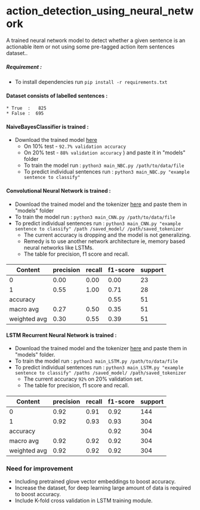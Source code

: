 # action_detection_using_neural_network
A trained neural network model to detect whether a given sentence is an actionable item or not using some pre-tagged action item sentences dataset..

##### Requirement :
* To install dependencies run `pip install -r requirements.txt` 

#### Dataset consists of labelled sentences :
    * True  :   825
    * False :  695

#### NaiveBayesClassifier is trained :
* Download the trained model [here](https://drive.google.com/open?id=1KVOyzOrk8SatS9_yUsN1kSMV1ZmtgriJ)
    * On 10% test - `92.7% validation accuracy`
    * On 20% test - `88% validation accuracy`
    ) and paste it in "models" folder
    * To train the model run : `python3 main_NBC.py /path/to/data/file`
    * To predict individual sentences run : `python3 main_NBC.py "example sentence to classify"`

#### Convolutional Neural Network is trained :
* Download the trained model and the tokenizer [here](https://drive.google.com/open?id=1Zpt_zVloqJPMDpgjGEK0E089blgRm1wa) and paste them in "models" folder
* To train the model run : `python3 main_CNN.py /path/to/data/file`
* To predict individual sentences run : `python3 main_CNN.py "example sentence to classify" /path
/saved_model/ /path/saved_tokenizer`
    * The current accuracy is dropping and the model is not generalizing.
    * Remedy is to use another network architecture ie, memory based neural networks like LSTMs.
    * The table for precision, f1 score and recall.

####
|     Content   | precision  |  recall | f1-score |  support
| ------------  | ---------  | ------- | -------- | ----------
|      0        |     0.00   |   0.00  |    0.00  |    23
|      1        |     0.55   |   1.00  |    0.71  |    28
|   accuracy    |            |         |   0.55   |    51
|   macro avg   |     0.27   |   0.50  |   0.35   |    51
| weighted avg  |     0.30   |   0.55  |   0.39   |    51

#### LSTM Recurrent Neural Network is trained :
* Download the trained model and the tokenizer [here](https://drive.google.com/open?id=1Qnn9nnRm4tDYnPo6wP9dqvsZfrhrE2tv) and paste them in "models" folder.
* To train the model run : `python3 main_LSTM.py /path/to/data/file`
* To predict individual sentences run : `python3 main_LSTM.py "example sentence to classify" /paths
/saved_model/ /path/saved_tokenizer`
    * The current accuracy `92%` on 20% validation set.
    * The table for precision, f1 score and recall.

####
|     Content   | precision  |  recall | f1-score |  support
| ------------  | ---------  | ------- | -------- | ----------
|      0        |     0.92   |   0.91  |    0.92  |    144
|      1        |     0.92   |   0.93  |    0.93  |    304
|   accuracy    |            |         |   0.92   |    304
|   macro avg   |     0.92   |   0.92  |   0.92   |    304
| weighted avg  |     0.92   |   0.92  |   0.92   |    304


### Need for improvement
* Including pretrained glove vector embeddings to boost accuracy.
* Increase the dataset, for deep learning large amount of data is required to boost accuracy.
* Include K-fold cross validation in LSTM training module.
